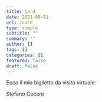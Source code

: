 ```yaml
---
title: Card
date: 2021-09-01
url: /card
type: simple
subtitle: ""
summary: ""
author: []
tags: []
categories: []
featured: false
draft: false
---
```


Ecco il mio biglietto da visita virtuale:

Stefano Cecere



